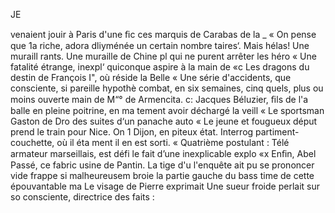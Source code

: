 JE

venaient jouir à Paris d'une ﬁc
ces marquis de Carabas de la _
« On pense que 1a riche, adora
dliyménée un certain nombre
taires‘. Mais hélas! Une muraill
rants. Une muraille de Chine pl
qui ne purent arrêter les héro
« Une fatalité étrange, inexpl‘
quiconque aspire à la main de
«c Les dragons du destin de
François I", où réside la Belle
« Une série d'accidents, que
consciente, si pareille hypothè
combat, en six semaines, cinq
quels, plus ou moins ouverte
main de M“° de Armencita.
c: Jacques Béluzier, ﬁls de l'a
balle en pleine poitrine, en ma
tement avoir déchargé la veill
« Le sportsman Gaston de Dro
des suites d‘un panache auto
« Le jeune et fougueux déput
prend le train pour Nice. On 1
Dijon, en piteux état. Interrog
partiment-couchette, où il éta
ment il en est sorti.
« Quatrième postulant : Télé
armateur marseillais, est défi
le fait d’une inexplicable explo
«x Enﬁn, Abel Passé, ce fabric
usine de Pantin. La tige d'u
l'enquête ait pu se prononcer
vide frappe si malheureusem
broie la partie gauche du bass
time de cette épouvantable ma
Le visage de Pierre exprimait
Une sueur froide perlait sur so
consciente, directrice des faits :

